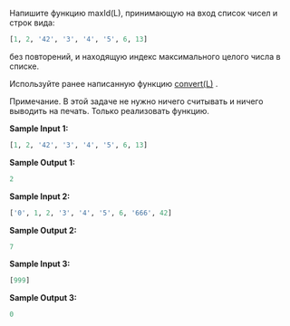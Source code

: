 Напишите функцию maxId(L), принимающую на вход список чисел и строк вида:

```python
[1, 2, '42', '3', '4', '5', 6, 13]
```

без повторений, и находящую индекс максимального целого числа в списке.

Используйте ранее написанную функцию [convert(L)](https://stepik.org/lesson/59468/step/10) .


Примечание. В этой задаче не нужно ничего считывать и ничего выводить на печать. Только реализовать функцию.

**Sample Input 1:**

```python
[1, 2, '42', '3', '4', '5', 6, 13]
```

**Sample Output 1:**
```python
2
```

**Sample Input 2:**

```python
['0', 1, 2, '3', '4', '5', 6, '666', 42]
```


**Sample Output 2:**

```python
7
```


**Sample Input 3:**

```python
[999]
```


**Sample Output 3:**

```python
0
```
